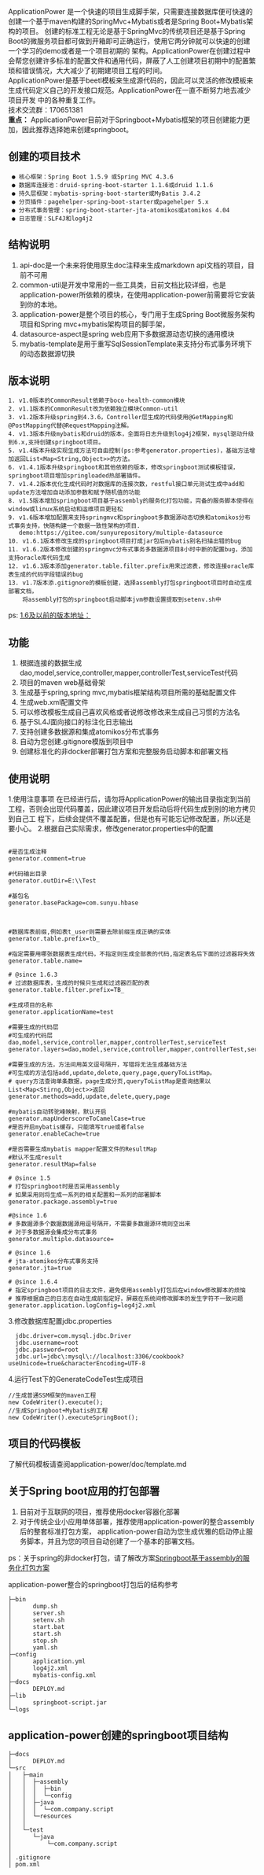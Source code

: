 ApplicationPower 是一个快速的项目生成脚手架，只需要连接数据库便可快速的创建一个基于maven构建的SpringMvc+Mybatis或者是Spring Boot+Mybatis架构的项目。
创建的标准工程无论是基于SpringMvc的传统项目还是基于Spring Boot的微服务项目都可做到开箱即可正确运行，使用它两分钟就可以快速的创建一个学习的demo或者是一个项目初期的
架构。ApplicationPower在创建过程中会帮您创建许多标准的配置文件和通用代码，屏蔽了人工创建项目初期中的配置繁琐和错误情况，大大减少了初期建项目工程的时间。<br/>
        ApplicationPower是基于beetl模板来生成源代码的，因此可以灵活的修改模板来生成代码定义自己的开发接口规范。ApplicationPower在一直不断努力地去减少项目开发
        中的各种重复工作。<br/>
        技术交流群：170651381<br/>
    **重点：** ApplicationPower目前对于Springboot+Mybatis框架的项目创建能力更加，因此推荐选择她来创建springboot。
## 创建的项目技术
     ● 核心框架：Spring Boot 1.5.9 或Spring MVC 4.3.6
     ● 数据库连接池：druid-spring-boot-starter 1.1.6或druid 1.1.6
     ● 持久层框架：mybatis-spring-boot-starter或MyBatis 3.4.2
     ● 分页插件：pagehelper-spring-boot-starter或pagehelper 5.x
     ● 分布式事务管理：spring-boot-starter-jta-atomikos或atomikos 4.04
     ● 日志管理：SLF4J和log4j2
## 结构说明
   1. api-doc是一个未来将使用原生doc注释来生成markdown api文档的项目，目前不可用
   2. common-util是开发中常用的一些工具类，目前文档比较详细，也是application-power所依赖的模块，在使用application-power前需要将它安装到你的本地。
   3. application-power是整个项目的核心，专门用于生成Spring Boot微服务架构项目和Spring mvc+mybatis架构项目的脚手架，
   4. datasource-aspect是spring web应用下多数据源动态切换的通用模块
   5. mybatis-template是用于重写SqlSessionTemplate来支持分布式事务环境下的动态数据源切换
## 版本说明
    1. v1.0版本的CommonResult依赖于boco-health-common模块
    2. v1.1版本的CommonResult改为依赖独立模块Common-util
    3. v1.2版本升级spring到4.3.6，Controller层生成的代码使用@GetMapping和@PostMapping代替@RequestMapping注解。
    4. v1.3版本升级mybatis和druid的版本，全面将日志升级到log4j2框架，mysql驱动升级到6.x,支持创建springboot项目。
    5. v1.4版本升级实现生成方法可自由控制(ps:参考generator.properties)，基础方法增加返回List<Map<String,Object>>的方法。
    6. v1.4.1版本升级springboot和其他依赖的版本，修改springboot测试模板错误，springboot项目增加springloaded热部署插件。
    7. v1.4.2版本优化生成代码时对数据库的连接次数，restful接口单元测试生成中add和update方法增加自动添加参数和赋予随机值的功能
    8. v1.5版本增加springboot项目基于assembly的服务化打包功能，完备的服务脚本使得在window或linux系统启动和运维项目更轻松
    9. v1.6版本增加配置来支持springmvc和springboot多数据源动态切换和atomikos分布式事务支持，快随构建一个数据一致性架构的项目.
       demo:https://gitee.com/sunyurepository/multiple-datasource
    10. v1.6.1版本修改生成的springboot项目打成jar包后mybatis别名扫描出错的bug
    11. v1.6.2版本修改创建的springmvc分布式事务多数据源项目8小时中断的配置bug，添加支持oracle库代码生成
    12. v1.6.3版本添加generator.table.filter.prefix用来过滤表，修改连接oracle库表生成的代码字段错误的bug
    13. v1.7版本添.gitignore的模板创建，选择assembly打包springboot项目时自动生成部署文档，
        将assembly打包的springboot启动脚本jvm参数设置提取到setenv.sh中
ps: [1.6及以前的版本地址：](https://gitee.com/stana/ApplicationPower)
## 功能
  1. 根据连接的数据生成dao,model,service,controller,mapper,controllerTest,serviceTest代码
  2. 项目的maven web基础骨架
  3. 生成基于spring,spring mvc,mybatis框架结构项目所需的基础配置文件
  4. 生成web.xml配置文件
  5. 可以修改模板生成自己喜欢风格或者说修改修改来生成自己习惯的方法名
  6. 基于SL4J面向接口的标注化日志输出
  7. 支持创建多数据源和集成atomikos分布式事务
  8. 自动为您创建.gitignore模版到项目中
  9. 创建标准化的非docker部署打包方案和完整服务启动脚本和部署文档

## 使用说明
  1.使用注意事项
        在已经进行后，请勿将ApplicationPower的输出目录指定到当前工程，否则会出现代码覆盖，因此建议项目开发启动后将代码生成到别的地方拷贝到自己工        程下，后续会提供不覆盖配置，但是也有可能忘记修改配置，所以还是要小心。
  2.根据自己实际需求，修改generator.properties中的配置
 ```
  
#是否生成注释
generator.comment=true

#代码输出目录
generator.outDir=E:\\Test

#基包名
generator.basePackage=com.sunyu.hbase



#数据库表前缀,例如表t_user则需要去除前缀生成正确的实体
generator.table.prefix=tb_

#指定需要用哪张数据表生成代码，不指定则生成全部表的代码,指定表名后下面的过滤器将失效
generator.table.name=

# @since 1.6.3
# 过滤数据库表，生成的时候只生成和过滤器匹配的表
generator.table.filter.prefix=TB_

#生成项目的名称
generator.applicationName=test

#需要生成的代码层
#可生成的代码层dao,model,service,controller,mapper,controllerTest,serviceTest
generator.layers=dao,model,service,controller,mapper,controllerTest,serviceTest

#需要生成的方法，方法间用英文逗号隔开，写错将无法生成基础方法
#可生成的方法包括add,update,delete,query,page,queryToListMap。
# query方法查询单条数据，page生成分页,queryToListMap是查询结果以List<Map<Stirng,Object>>返回
generator.methods=add,update,delete,query,page

#mybatis自动转驼峰映射，默认开启
generator.mapUnderscoreToCamelCase=true
#是否开启mybatis缓存，只能填写true或者false
generator.enableCache=true

#是否需要生成mybatis mapper配置文件的ResultMap
#默认不生成result
generator.resultMap=false

# @since 1.5
# 打包springboot时是否采用assembly
# 如果采用则将生成一系列的相关配置和一系列的部署脚本
generator.package.assembly=true

#@since 1.6
# 多数据源多个数据数据源用逗号隔开，不需要多数据源环境则空出来
# 对于多数据源会集成分布式事务
generator.multiple.datasource=

# @since 1.6
# jta-atomikos分布式事务支持
generator.jta=true

# @since 1.6.4
# 指定springboot项目的日志文件，避免使用assembly打包后在window修改脚本的烦恼
# 推荐根据自己的日志在自动生成前指定好，屏蔽在系统间修改脚本的发生字符不一致问题
generator.application.logConfig=log4j2.xml

```
  3.修改数据库配置jdbc.properties
```
  jdbc.driver=com.mysql.jdbc.Driver
  jdbc.username=root
  jdbc.password=root
  jdbc.url=jdbc\:mysql\://localhost:3306/cookbook?useUnicode=true&characterEncoding=UTF-8
```
  4.运行Test下的GenerateCodeTest生成项目
```
//生成普通SSM框架的maven工程
new CodeWriter().execute();
//生成Springboot+Mybatis的工程
new CodeWriter().executeSpringBoot();
```
## 项目的代码模板
 
 了解代码模板请查阅application-power/doc/template.md
 
## 关于Spring boot应用的打包部署
1. 目前对于互联网的项目，推荐使用docker容器化部署
2. 对于传统企业小应用单体部署，推荐使用application-power的整合assembly后的整套标准打包方案，
   application-power自动为您生成优雅的启动停止服务脚本，并且为您的项目自动创建了一个基本的部署文档。
 
ps：关于spring的非docker打包，请了解改方案[Springboot基于assembly的服务化打包方案](https://my.oschina.net/u/1760791/blog/1587996)

application-power整合的springboot打包后的结构参考
```
├─bin
│      dump.sh
│      server.sh
│      setenv.sh
│      start.bat
│      start.sh
│      stop.sh
│      yaml.sh   
├─config
│      application.yml
│      log4j2.xml
│      mybatis-config.xml
├─docs
│      DEPLOY.md
├─lib
│      springboot-script.jar  
└─logs
```


## application-power创建的springboot项目结构
```
├─docs
│      DEPLOY.md
└─src
│   ├─main
│   │  ├─assembly
│   │  │  ├─bin  
│   │  │  └─config
│   │  ├─java
│   │  │  └─com.company.script
│   │  └─resources
│   │                  
│   └─test
│      └─java
│          └─com.company.script
│                               
│ .gitignore
│ pom.xml
```





